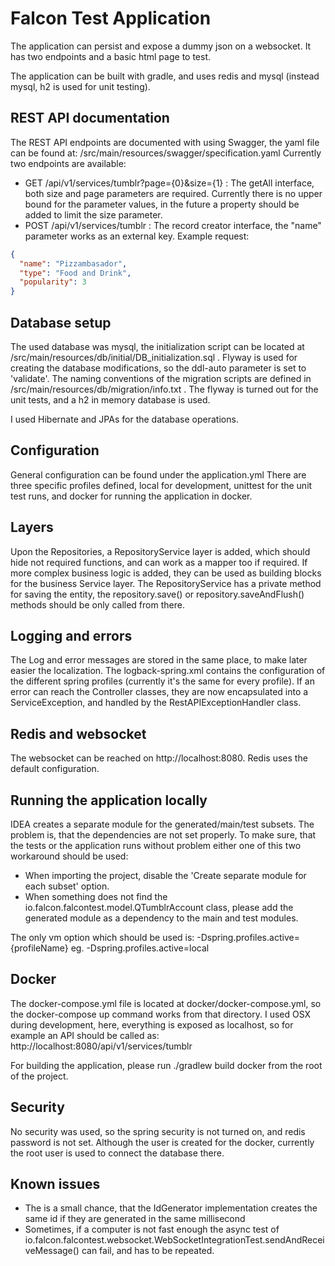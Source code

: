# Falcon Test Application

The application can persist and expose a dummy json on a websocket. It has two endpoints and a basic html page to test.

The application can be built with gradle, and uses redis and mysql (instead mysql, h2 is used for unit testing).

## REST API documentation
The REST API endpoints are documented with using Swagger, the yaml file can be found at: /src/main/resources/swagger/specification.yaml 
Currently two endpoints are available:
- GET /api/v1/services/tumblr?page={0}&size={1} : The getAll interface, both size and page parameters are required. Currently there is no upper bound for the parameter values, in the future a property should be added to limit the size parameter.  
- POST /api/v1/services/tumblr : The record creator interface, the "name" parameter works as an external key.
  Example request:
```json
{
  "name": "Pizzambasador",
  "type": "Food and Drink",
  "popularity": 3
}
```

## Database setup
The used database was mysql, the initialization script can be located at /src/main/resources/db/initial/DB_initialization.sql .
Flyway is used for creating the database modifications, so the ddl-auto parameter is set to 'validate'. The naming conventions of the migration scripts are defined in /src/main/resources/db/migration/info.txt .
The flyway is turned out for the unit tests, and a h2 in memory database is used.

I used Hibernate and JPAs for the database operations.

## Configuration
General configuration can be found under the application.yml There are three specific profiles defined, local for development, unittest for the unit test runs, and docker for running the application in docker.

## Layers
Upon the Repositories, a RepositoryService layer is added, which should hide not required functions, and can work as a mapper too if required. If more complex business logic is added, they can be used as building blocks for the business Service layer. 
The RepositoryService has a private method for saving the entity, the repository.save() or repository.saveAndFlush() methods should be only called from there.

## Logging and errors
The Log and error messages are stored in the same place, to make later easier the localization. The logback-spring.xml contains the configuration of the different spring profiles (currently it's the same for every profile).
If an error can reach the Controller classes, they are now encapsulated into a ServiceException, and handled by the RestAPIExceptionHandler class.

## Redis and websocket

The websocket can be reached on http://localhost:8080. Redis uses the default configuration.

## Running the application locally
IDEA creates a separate module for the generated/main/test subsets. The problem is, that the dependencies are not set properly.
To make sure, that the tests or the application runs without problem either one of this two workaround should be used:
- When importing the project, disable the 'Create separate module for each subset' option.
- When something does not find the io.falcon.falcontest.model.QTumblrAccount class, please add the generated module as a dependency to the main and test modules.

The only vm option which should be used is: -Dspring.profiles.active={profileName} eg. -Dspring.profiles.active=local

## Docker
The docker-compose.yml file is located at docker/docker-compose.yml, so the docker-compose up command works from that directory.
I used OSX during development, here, everything is exposed as localhost, so for example an API should be called as: http://localhost:8080/api/v1/services/tumblr

For building the application, please run ./gradlew build docker from the root of the project.

## Security
No security was used, so the spring security is not turned on, and redis password is not set. Although the user is created for the docker, currently the root user is used to connect the database there.

## Known issues
- The is a small chance, that the IdGenerator implementation creates the same id if they are generated in the same millisecond
- Sometimes, if a computer is not fast enough the async test of io.falcon.falcontest.websocket.WebSocketIntegrationTest.sendAndReceiveMessage() can fail, and has to be repeated.
  

 

